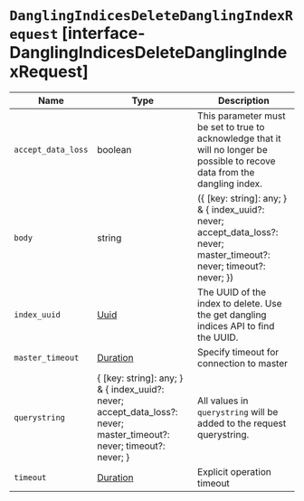 # `DanglingIndicesDeleteDanglingIndexRequest` [interface-DanglingIndicesDeleteDanglingIndexRequest]

| Name | Type | Description |
| - | - | - |
| `accept_data_loss` | boolean | This parameter must be set to true to acknowledge that it will no longer be possible to recove data from the dangling index. |
| `body` | string | ({ [key: string]: any; } & { index_uuid?: never; accept_data_loss?: never; master_timeout?: never; timeout?: never; }) | All values in `body` will be added to the request body. |
| `index_uuid` | [Uuid](./Uuid.md) | The UUID of the index to delete. Use the get dangling indices API to find the UUID. |
| `master_timeout` | [Duration](./Duration.md) | Specify timeout for connection to master |
| `querystring` | { [key: string]: any; } & { index_uuid?: never; accept_data_loss?: never; master_timeout?: never; timeout?: never; } | All values in `querystring` will be added to the request querystring. |
| `timeout` | [Duration](./Duration.md) | Explicit operation timeout |
